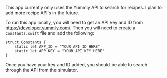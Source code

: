 This app currently only uses the Yummly API to search for recipes. I plan to add more recipe API's in the future.

To run this app locally, you will need to get an API key and ID from https://developer.yummly.com/. 
Then you will need to create a `Constants.swift` file and add the following: 

```
struct Constants {
    static let APP_ID = "YOUR API ID HERE"
    static let APP_KEY = "YOUR API KEY HERE"
}
```

Once you have your key and ID added, you should be able to search through the API from the simulator.
